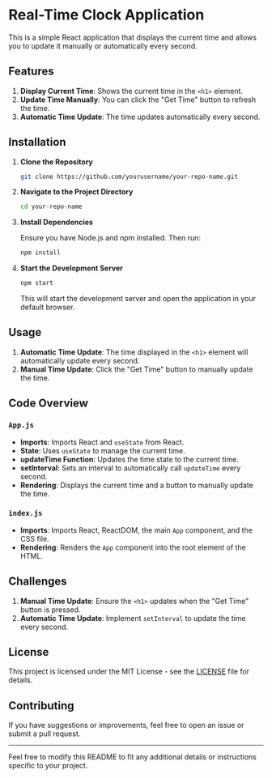 # Real-Time Clock Application

This is a simple React application that displays the current time and allows you to update it manually or automatically every second. 

## Features

1. **Display Current Time**: Shows the current time in the `<h1>` element.
2. **Update Time Manually**: You can click the "Get Time" button to refresh the time.
3. **Automatic Time Update**: The time updates automatically every second.

## Installation

1. **Clone the Repository**

   ```bash
   git clone https://github.com/yourusername/your-repo-name.git
   ```

2. **Navigate to the Project Directory**

   ```bash
   cd your-repo-name
   ```

3. **Install Dependencies**

   Ensure you have Node.js and npm installed. Then run:

   ```bash
   npm install
   ```

4. **Start the Development Server**

   ```bash
   npm start
   ```

   This will start the development server and open the application in your default browser.

## Usage

1. **Automatic Time Update**: The time displayed in the `<h1>` element will automatically update every second.
2. **Manual Time Update**: Click the "Get Time" button to manually update the time.

## Code Overview

### `App.js`

- **Imports**: Imports React and `useState` from React.
- **State**: Uses `useState` to manage the current time.
- **updateTime Function**: Updates the time state to the current time.
- **setInterval**: Sets an interval to automatically call `updateTime` every second.
- **Rendering**: Displays the current time and a button to manually update the time.

### `index.js`

- **Imports**: Imports React, ReactDOM, the main `App` component, and the CSS file.
- **Rendering**: Renders the `App` component into the root element of the HTML.

## Challenges

1. **Manual Time Update**: Ensure the `<h1>` updates when the "Get Time" button is pressed.
2. **Automatic Time Update**: Implement `setInterval` to update the time every second.

## License

This project is licensed under the MIT License - see the [LICENSE](LICENSE) file for details.

## Contributing

If you have suggestions or improvements, feel free to open an issue or submit a pull request.

---

Feel free to modify this README to fit any additional details or instructions specific to your project.
